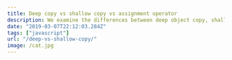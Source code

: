 ```yaml
---
title: Deep copy vs shallow copy vs assignment operator
description: We examine the differences between deep object copy, shallow copy, and assignment operator in JavaScript with code.
date: "2019-03-07T22:12:03.284Z"
tags: ["javascript"]
url: "/deep-vs-shallow-copy/"
image: /cat.jpg
---
```

